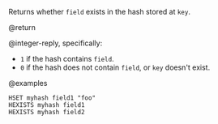 Returns whether `field` exists in the hash stored at `key`.

@return

@integer-reply, specifically:

* `1` if the hash contains `field`.
* `0` if the hash does not contain `field`, or `key` doesn't exist.

@examples

```cli
HSET myhash field1 "foo"
HEXISTS myhash field1
HEXISTS myhash field2
```
